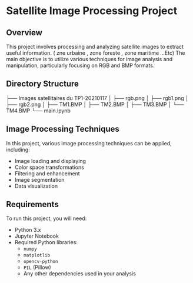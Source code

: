 # Satellite Image Processing Project

## Overview

This project involves processing and analyzing satellite images to extract useful information. ( zne urbaine , zone foreste , zone maritime ...Etc) The main objective is to utilize various techniques for image analysis and manipulation, particularly focusing on RGB and BMP formats.

## Directory Structure

 ├── Images satellitaires du TP1-20210117 │ ├── rgb.png │ ├── rgb1.png │ ├── rgb2.png │ ├── TM1.BMP │ ├── TM2.BMP │ ├── TM3.BMP │ └── TM4.BMP └── main.ipynb

## Image Processing Techniques
In this project, various image processing techniques can be applied, including:

- Image loading and displaying
- Color space transformations
- Filtering and enhancement
- Image segmentation
- Data visualization

## Requirements

To run this project, you will need:

- Python 3.x
- Jupyter Notebook
- Required Python libraries:
  - `numpy`
  - `matplotlib`
  - `opencv-python`
  - `PIL` (Pillow)
  - Any other dependencies used in your analysis


